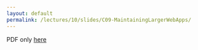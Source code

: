 ```yaml
---
layout: default
permalink: /lectures/10/slides/C09-MaintainingLargerWebApps/
---
```


PDF only [here](/CSCC09/lectures/10/slides/C09-MaintainingLargerWebApps.pdf)
